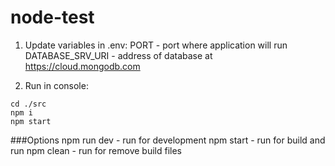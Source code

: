 # node-test

1) Update variables in .env:
  PORT - port where application will run
  DATABASE_SRV_URI - address of database at https://cloud.mongodb.com

2) Run in console:

```
cd ./src
npm i
npm start

```
###Options
npm run dev - run for development
npm start - run for build and run
npm clean - run for remove build files

